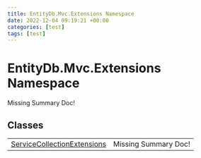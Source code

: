 ```yaml
---
title: EntityDb.Mvc.Extensions Namespace
date: 2022-12-04 09:19:21 +00:00
categories: [test]
tags: [test]
---
```


# EntityDb.Mvc.Extensions Namespace
Missing Summary Doc!
## Classes
<table><tr><td><a href='#/posts/dotnet-entitydb-mvc-extensions-servicecollectionextensions'>ServiceCollectionExtensions</a></td><td>Missing Summary Doc!</td></tr></table>
